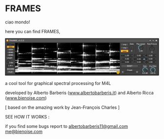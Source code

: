 # FRAMES
ciao mondo!

here you can find FRAMES,

![alt text](https://github.com/tamburo11/frames/blob/master/pic1.png)

a cool tool for graphical spectral processing for M4L

developed by Alberto Barberis (www.albertobarberis.it) 
and Alberto Ricca (www.bienoise.com)

[ based on the amazing work by Jean-François Charles ]

SEE HOW IT WORKS : 

if you find some bugs report to 
albertobarberis11@gmail.com
me@bienoise.com
